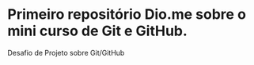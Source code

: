 # Primeiro repositório Dio.me sobre o mini curso de Git e GitHub.
Desafio de Projeto sobre Git/GitHub
